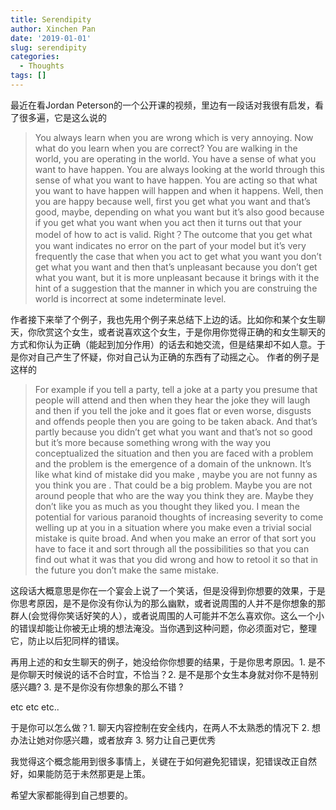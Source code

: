 ```yaml
---
title: Serendipity
author: Xinchen Pan
date: '2019-01-01'
slug: serendipity
categories:
  - Thoughts
tags: []
---
```


最近在看Jordan Peterson的一个公开课的视频，里边有一段话对我很有启发，看了很多遍，它是这么说的

>You always learn when you are wrong which is very annoying.
Now what do you learn when you are correct?
You are walking in the world, you are operating in the world. 
You have a sense of what you want to have happen.
You are always looking at the world through this sense of what you want to have happen.
You are acting so that what you want to have happen will happen and when it happens. Well, then you are happy because well, first you get what you want and that’s good, maybe, depending on what you want but it’s also good because if you get what you want when you act then it turns out that your model of how to act is valid. Right？The outcome that you get what you want indicates no error on the part of your model but it’s very frequently the case that when you act to get what you want you don’t get what you want and then that’s unpleasant because you don’t get what you want, but it is more unpleasant because it brings with it the hint of a suggestion that the manner in which you are construing the world is incorrect at some indeterminate level.

作者接下来举了个例子，我也先用个例子来总结下上边的话。比如你和某个女生聊天，你欣赏这个女生，或者说喜欢这个女生，于是你用你觉得正确的和女生聊天的方式和你认为正确（能起到加分作用）的话去和她交流，但是结果却不如人意。于是你对自己产生了怀疑，你对自己认为正确的东西有了动摇之心。
作者的例子是这样的

>For example if you tell a party, tell a joke at a party you presume that people will attend and then when they hear the joke they will laugh and then if you tell the joke and it goes flat or even worse, disgusts and offends people then you are going to be taken aback. And that’s partly because you didn’t get what you want and that’s not so good but it’s more because something wrong with the way you conceptualized the situation and then you are faced with a problem and the problem is the emergence of a domain of the unknown. It’s like what kind of mistake did you make , maybe you are not funny as you think you are . That could be a big problem. Maybe you are not around people that who are the way you think they are. Maybe they don’t like you as much as you thought they liked you. I mean the potential for various paranoid thoughts of increasing severity to come welling up at you in a situation where you make even a trivial social mistake is quite broad. And when you make an error of that sort you have to face it and sort through all the possibilities so that you can find out what it was that you did wrong and how to retool it so that in the future you don’t make the same mistake.

这段话大概意思是你在一个宴会上说了一个笑话，但是没得到你想要的效果，于是你思考原因，是不是你没有你认为的那么幽默，或者说周围的人并不是你想象的那群人(会觉得你笑话好笑的人），或者说周围的人可能并不怎么喜欢你。这么一个小的错误却能让你被无止境的想法淹没。当你遇到这种问题，你必须面对它，整理它，防止以后犯同样的错误。


再用上述的和女生聊天的例子，她没给你你想要的结果，于是你思考原因。1. 是不是你聊天时候说的话不合时宜，不恰当？2. 是不是那个女生本身就对你不是特别感兴趣? 3. 是不是你没有你想象的那么不错 ?

etc etc etc..

于是你可以怎么做？1. 聊天内容控制在安全线内，在两人不太熟悉的情况下 2. 想办法让她对你感兴趣，或者放弃 3. 努力让自己更优秀

我觉得这个概念能用到很多事情上，关键在于如何避免犯错误，犯错误改正自然好，如果能防范于未然那更是上策。

希望大家都能得到自己想要的。  



